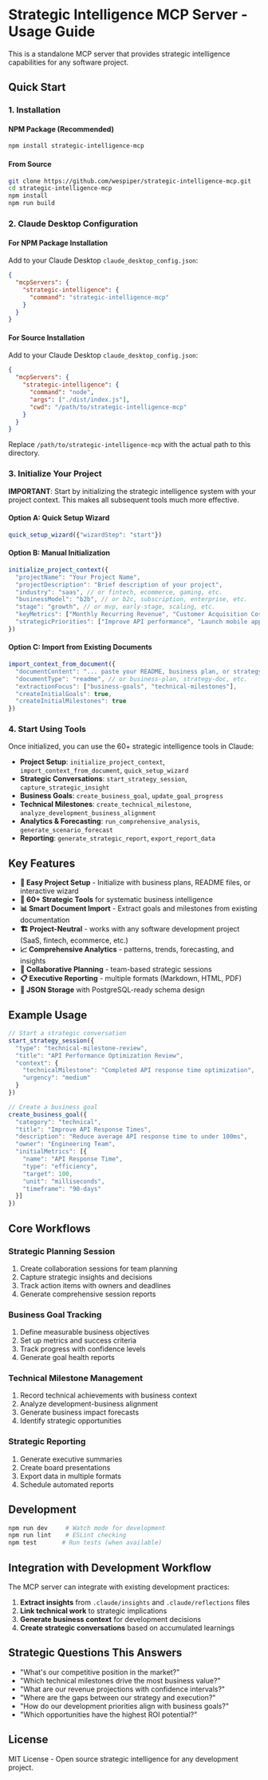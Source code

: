 # Strategic Intelligence MCP Server - Usage Guide

This is a standalone MCP server that provides strategic intelligence capabilities for any software project.

## Quick Start

### 1. Installation

#### NPM Package (Recommended)
```bash
npm install strategic-intelligence-mcp
```

#### From Source
```bash
git clone https://github.com/wespiper/strategic-intelligence-mcp.git
cd strategic-intelligence-mcp
npm install
npm run build
```

### 2. Claude Desktop Configuration

#### For NPM Package Installation

Add to your Claude Desktop `claude_desktop_config.json`:

```json
{
  "mcpServers": {
    "strategic-intelligence": {
      "command": "strategic-intelligence-mcp"
    }
  }
}
```

#### For Source Installation

Add to your Claude Desktop `claude_desktop_config.json`:

```json
{
  "mcpServers": {
    "strategic-intelligence": {
      "command": "node",
      "args": ["./dist/index.js"],
      "cwd": "/path/to/strategic-intelligence-mcp"
    }
  }
}
```

Replace `/path/to/strategic-intelligence-mcp` with the actual path to this directory.

### 3. Initialize Your Project

**IMPORTANT**: Start by initializing the strategic intelligence system with your project context. This makes all subsequent tools much more effective.

#### Option A: Quick Setup Wizard
```javascript
quick_setup_wizard({"wizardStep": "start"})
```

#### Option B: Manual Initialization
```javascript
initialize_project_context({
  "projectName": "Your Project Name",
  "projectDescription": "Brief description of your project",
  "industry": "saas", // or fintech, ecommerce, gaming, etc.
  "businessModel": "b2b", // or b2c, subscription, enterprise, etc.
  "stage": "growth", // or mvp, early-stage, scaling, etc.
  "keyMetrics": ["Monthly Recurring Revenue", "Customer Acquisition Cost"],
  "strategicPriorities": ["Improve API performance", "Launch mobile app", "Expand to enterprise"]
})
```

#### Option C: Import from Existing Documents
```javascript
import_context_from_document({
  "documentContent": "... paste your README, business plan, or strategy doc here ...",
  "documentType": "readme", // or business-plan, strategy-doc, etc.
  "extractionFocus": ["business-goals", "technical-milestones"],
  "createInitialGoals": true,
  "createInitialMilestones": true
})
```

### 4. Start Using Tools

Once initialized, you can use the 60+ strategic intelligence tools in Claude:

- **Project Setup**: `initialize_project_context`, `import_context_from_document`, `quick_setup_wizard`
- **Strategic Conversations**: `start_strategy_session`, `capture_strategic_insight`
- **Business Goals**: `create_business_goal`, `update_goal_progress`
- **Technical Milestones**: `create_technical_milestone`, `analyze_development_business_alignment`
- **Analytics & Forecasting**: `run_comprehensive_analysis`, `generate_scenario_forecast`
- **Reporting**: `generate_strategic_report`, `export_report_data`

## Key Features

- **🚀 Easy Project Setup** - Initialize with business plans, README files, or interactive wizard
- **🎯 60+ Strategic Tools** for systematic business intelligence
- **📊 Smart Document Import** - Extract goals and milestones from existing documentation
- **🏗️ Project-Neutral** - works with any software development project (SaaS, fintech, ecommerce, etc.)
- **📈 Comprehensive Analytics** - patterns, trends, forecasting, and insights
- **🤝 Collaborative Planning** - team-based strategic sessions
- **📋 Executive Reporting** - multiple formats (Markdown, HTML, PDF)
- **💾 JSON Storage** with PostgreSQL-ready schema design

## Example Usage

```javascript
// Start a strategic conversation
start_strategy_session({
  "type": "technical-milestone-review",
  "title": "API Performance Optimization Review",
  "context": {
    "technicalMilestone": "Completed API response time optimization",
    "urgency": "medium"
  }
})

// Create a business goal
create_business_goal({
  "category": "technical",
  "title": "Improve API Response Times",
  "description": "Reduce average API response time to under 100ms",
  "owner": "Engineering Team",
  "initialMetrics": [{
    "name": "API Response Time",
    "type": "efficiency",
    "target": 100,
    "unit": "milliseconds",
    "timeframe": "90-days"
  }]
})
```

## Core Workflows

### Strategic Planning Session
1. Create collaboration sessions for team planning
2. Capture strategic insights and decisions
3. Track action items with owners and deadlines
4. Generate comprehensive session reports

### Business Goal Tracking
1. Define measurable business objectives
2. Set up metrics and success criteria
3. Track progress with confidence levels
4. Generate goal health reports

### Technical Milestone Management
1. Record technical achievements with business context
2. Analyze development-business alignment
3. Generate business impact forecasts
4. Identify strategic opportunities

### Strategic Reporting
1. Generate executive summaries
2. Create board presentations
3. Export data in multiple formats
4. Schedule automated reports

## Development

```bash
npm run dev     # Watch mode for development
npm run lint    # ESLint checking
npm test       # Run tests (when available)
```

## Integration with Development Workflow

The MCP server can integrate with existing development practices:

1. **Extract insights** from `.claude/insights` and `.claude/reflections` files
2. **Link technical work** to strategic implications
3. **Generate business context** for development decisions
4. **Create strategic conversations** based on accumulated learnings

## Strategic Questions This Answers

- "What's our competitive position in the market?"
- "Which technical milestones drive the most business value?"
- "What are our revenue projections with confidence intervals?"
- "Where are the gaps between our strategy and execution?"
- "How do our development priorities align with business goals?"
- "Which opportunities have the highest ROI potential?"

## License

MIT License - Open source strategic intelligence for any development project.